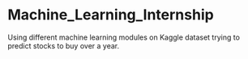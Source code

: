 # Machine_Learning_Internship
Using different machine learning modules on Kaggle dataset trying to predict stocks to buy over a year.

